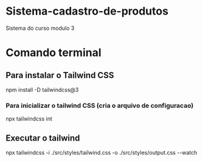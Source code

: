 # Sistema-cadastro-de-produtos
Sistema do curso modulo 3

# Comando terminal 

## Para instalar o Tailwind CSS 
npm install -D tailwindcss@3

### Para inicializar o tailwind CSS (cria o arquivo de configuracao)
npx tailwindcss int 

## Executar o tailwind 
npx tailwindcss -i ./src/styles/tailwind.css -o ./src/styles/output.css --watch